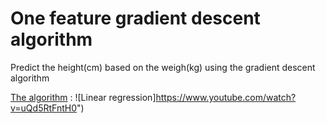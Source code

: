 # One feature gradient descent algorithm
Predict the height(cm) based on the weigh(kg) using the gradient descent algorithm

[The algorithm](https://www.youtube.com/watch?v=F6GSRDoB-Cg&t=63s) : 
![Linear regression]https://www.youtube.com/watch?v=uQd5RtFntH0")
